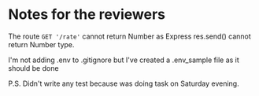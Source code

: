 # Notes for the reviewers

The route `GET '/rate'` cannot return Number as Express res.send() cannot return Number type.

I'm not adding .env to .gitignore but I've created a .env_sample file as it should be done

P.S. Didn't write any test because was doing task on Saturday evening.